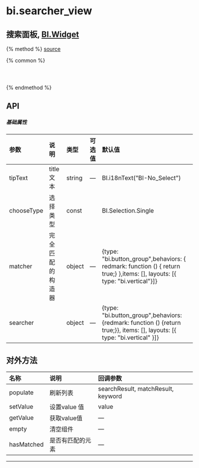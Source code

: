 # bi.searcher_view

## 搜索面板, [BI.Widget](/core/widget.md)

{% method %}
[source](https://jsfiddle.net/fineui/k6s24et1/)

{% common %}
```javascript




```

{% endmethod %}

## API
##### 基础属性
| 参数    | 说明           | 类型  | 可选值 | 默认值
| :------ |:-------------  | :-----| :----|:----
| tipText | title文本 | string | — | BI.i18nText("BI-No_Select") |
| chooseType | 选择类型 | const | | BI.Selection.Single |
| matcher | 完全匹配的构造器 | object | — | {type: "bi.button_group",behaviors: { redmark: function () { return true;} },items: [], layouts: [{ type: "bi.vertical"}]} |
| searcher | | object| — | {type: "bi.button_group",behaviors: {redmark: function () {return true;}}, items: [], layouts: [{  type: "bi.vertical" }]}|

## 对外方法
| 名称     | 说明                           |  回调参数     
| :------ |:-------------                  | :-----   
| populate | 刷新列表 | searchResult, matchResult, keyword |
| setValue | 设置value 值 | value |
| getValue| 获取value值 | —|
| empty | 清空组件 | —|
| hasMatched | 是否有匹配的元素 | —|



---


